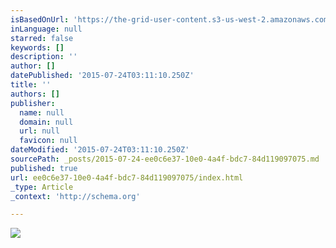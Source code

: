 ```yaml
---
isBasedOnUrl: 'https://the-grid-user-content.s3-us-west-2.amazonaws.com/51b8142a-237f-4ef9-8edc-469e2cf7fdc3.jpg'
inLanguage: null
starred: false
keywords: []
description: ''
author: []
datePublished: '2015-07-24T03:11:10.250Z'
title: ''
authors: []
publisher:
  name: null
  domain: null
  url: null
  favicon: null
dateModified: '2015-07-24T03:11:10.250Z'
sourcePath: _posts/2015-07-24-ee0c6e37-10e0-4a4f-bdc7-84d119097075.md
published: true
url: ee0c6e37-10e0-4a4f-bdc7-84d119097075/index.html
_type: Article
_context: 'http://schema.org'

---
```

![](https://the-grid-user-content.s3-us-west-2.amazonaws.com/51b8142a-237f-4ef9-8edc-469e2cf7fdc3.jpg)